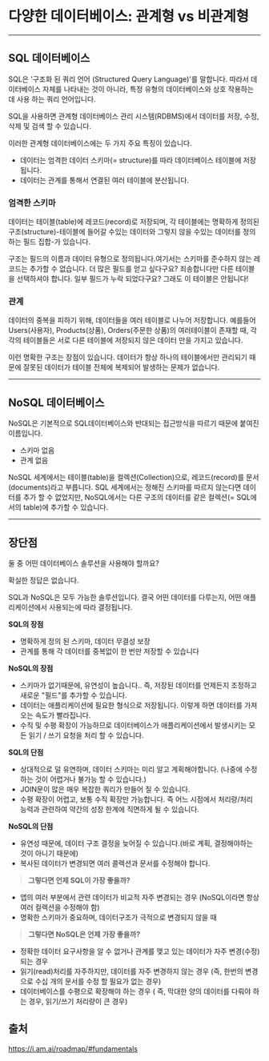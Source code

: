 # 다양한 데이터베이스: 관계형 vs 비관계형

---

## SQL 데이터베이스

SQL은 '구조화 된 쿼리 언어 (Structured Query Language)'를 말합니다. 따라서 데이터베이스 자체를 나타내는 것이 아니라, 특정 유형의 데이터베이스와 상호 작용하는 데 사용 하는 쿼리 언어입니다. 

SQL을 사용하면 관계형 데이터베이스 관리 시스템(RDBMS)에서 데이터를 저장, 수정, 삭제 및 검색 할 수 있습니다.

이러한 관계형 데이터베이스에는 두 가지 주요 특징이 있습니다.

- 데이터는 엄격한 데이터 스키마(= structure)를 따라 데이터베이스 테이블에 저장됩니다.
- 데이터는 관계를 통해서 연결된 여러 테이블에 분산됩니다.

### 엄격한 스키마

데이터는 테이블(table)에 레코드(record)로 저장되며, 각 테이블에는 명확하게 정의된 구조(structure)-테이블에 들어갈 수있는 데이터와 그렇지 않을 수있는 데이터를 정의하는 필드 집합-가 있습니다. 

구조는 필드의 이름과 데이터 유형으로 정의됩니다.여기서는 스키마를 준수하지 않는 레코드는 추가할 수 없습니다. 더 많은 필드를 얻고 싶다구요? 죄송합니다만 다른 테이블을 선택하셔야 합니다. 일부 필드가 누락 되었다구요? 그래도 이 테이블은 안됩니다!

### 관계

데이터의 중복을 피하기 위해, 데이터들을 여러 테이블로 나누어 저장합니다. 예를들어 Users(사용자), Products(상품), Orders(주문한 상품)의 여러테이블이 존재할 때, 각각의 테이블들은 서로 다른 테이블에 저장되지 않은 데이터 만을 가지고 있습니다.

이런 명확한 구조는 장점이 있습니다. 데이터가 항상 하나의 테이블에서만 관리되기 때문에 잘못된 데이터가 테이블 전체에 복제되어 발생하는 문제가 없습니다. 

---

## NoSQL 데이터베이스

NoSQL은 기본적으로 SQL데이터베이스와 반대되는 접근방식을 따르기 때문에 붙여진 이름입니다.

- 스키마 없음
- 관계 없음

NoSQL 세계에서는 테이블(table)을 컬렉션(Collection)으로, 레코드(record)를 문서(documents)라고 부릅니다. SQL 세계에서는 정해진 스키마를 따르지 않는다면 데이터를 추가 할 수 없었지만, NoSQL에서는 다른 구조의 데이터를 같은 컬렉션(= SQL에서의 table)에 추가할 수 있습니다.

---

## 장단점

둘 중 어떤 데이터베이스 솔루션을 사용해야 할까요?

확실한 정답은 없습니다.

SQL과 NoSQL은 모두 가능한 솔루션입니다. 결국 어떤 데이터를 다루는지, 어떤 애플리케이션에서 사용되는에 따라 결정됩니다.

 **SQL의 장점**

- 명확하게 정의 된 스키마, 데이터 무결성 보장
- 관계를 통해 각 데이터를 중복없이 한 번만 저장할 수 있습니다 

**NoSQL의 장점**

- 스키마가 없기때문에, 유연성이 높습니다.. 즉, 저장된 데이터를 언제든지 조정하고 새로운 "필드"를 추가할 수 있습니다.
- 데이터는 애플리케이션에 필요한 형식으로 저장됩니다. 이렇게 하면 데이터를 가져오는 속도가 빨라집니다.
- 수직 및 수평 확장이 가능하므로 데이터베이스가 애플리케이션에서 발생시키는 모든 읽기 / 쓰기 요청을 처리 할 수 있습니다.

 **SQL의 단점**

- 상대적으로 덜 유연하며, 데이터 스키마는 미리 알고 계획해야합니다. (나중에 수정하는 것이 어렵거나 불가능 할 수 있습니다.)
- JOIN문이 많은 매우 복잡한 쿼리가 만들어 질 수 있습니다.
- 수평 확장이 어렵고, 보통 수직 확장만 가능합니다. 즉 어느 시점에서 처리량/처리 능력과 관련하여 약간의 성장 한계에 직면하게 될 수 있습니다.

**NoSQL의 단점**

- 유연성 때문에, 데이터 구조 결정을 늦어질 수 있습니다.(바로 계획, 결정해야하는 것이 아니기 때문에)
- 복사된 데이터가 변경되면 여러 콜렉션과 문서를 수정해야 합니다.

 

> **그렇다면 언제 SQL이 가장 좋을까?**

- 앱의 여러 부분에서 관련 데이터가 비교적 자주 변경되는 경우 (NoSQL이라면 항상 여러 컬렉션을 수정해야 함)
- 명확한 스키마가 중요하며, 데이터구조가 극적으로 변경되지 않을 때

> **그렇다면 NoSQL은 언제** **가장 좋을까?**

- 정확한 데이터 요구사항을 알 수 없거나 관계를 맺고 있는 데이터가 자주 변경(수정)되는 경우
- 읽기(read)처리를 자주하지만, 데이터를 자주 변경하지 않는 경우 (즉, 한번의 변경으로 수십 개의 문서를 수정 할 필요가 없는 경우)
- 데이터베이스를 수평으로 확장해야 하는 경우 ( 즉, 막대한 양의 데이터를 다뤄야 하는 경우, 읽기/쓰기 처리량이 큰 경우)

## 출처

https://i.am.ai/roadmap/#fundamentals